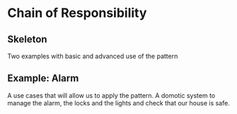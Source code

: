 # Chain of Responsibility
## Skeleton
Two examples with basic and advanced use of the pattern

## Example: Alarm
A use cases that will allow us to apply the pattern. A domotic system to manage the alarm, the locks and the lights and check that our house is safe.